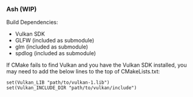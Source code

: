 ### Ash (WIP)

Build Dependencies:
- Vulkan SDK
- GLFW (included as submodule)
- glm (included as submodule)
- spdlog (included as submodule)

If CMake fails to find Vulkan and you have the Vulkan SDK installed, you may need to add the below lines to the top of CMakeLists.txt:
```
set(Vulkan_LIB "path/to/vulkan-1.lib")
set(Vulkan_INCLUDE_DIR "path/to/vulkan/include")
```

